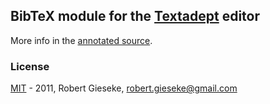 ## BibTeX module for the [Textadept](http://code.google.com/p/textadept/) editor

More info in the
[annotated source](http://rgieseke.github.com/ta-bibtex/).

### License

[MIT](http://www.opensource.org/licenses/mit-license.php) - 2011, Robert Gieseke, robert.gieseke@gmail.com
